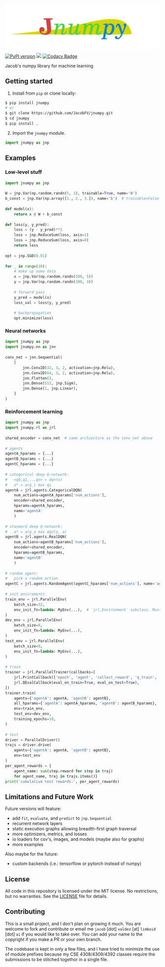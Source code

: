 ![](/content/logo.png)

[![PyPI version](https://badge.fury.io/py/jnumpy.svg)](https://badge.fury.io/py/jnumpy)
[![](https://img.shields.io/badge/license-MIT-blue)](https://github.com/JacobFV/jnumpy/blob/main/LICENSE)
[![Codacy Badge](https://api.codacy.com/project/badge/Grade/e1cb295484424f36acf2c813fae6f57e)](https://app.codacy.com/gh/JacobFV/jnumpy?utm_source=github.com&utm_medium=referral&utm_content=JacobFV/jnumpy&utm_campaign=Badge_Grade_Settings)

Jacob's numpy library for machine learning

## Getting started

1. Install from `pip` or clone locally:

```bash
$ pip install jnumpy
# or
$ git clone https://github.com/JacobFV/jnumpy.git
$ cd jnumpy
$ pip install .
```

2. Import the `jnumpy` module.

```python
import jnumpy as jnp
```

## Examples

### Low-level stuff

```python
import jnumpy as jnp

W = jnp.Var(np.random.randn(5, 3), trainable=True, name='W')
b_const = jnp.Var(np.array([1., 2., 3.]), name='b')  # trainable=False by default

def model(x):
    return x @ W + b_const

def loss(y, y_pred):
    loss = (y - y_pred)**2
    loss = jnp.ReduceSum(loss, axis=1)
    loss = jnp.ReduceSum(loss, axis=0)
    return loss

opt = jnp.SGD(0.01)

for _ in range(10):
    # make up some data
    x = jnp.Var(np.random.randn(100, 5))
    y = jnp.Var(np.random.randn(100, 3))

    # forward pass
    y_pred = model(x)
    loss_val = loss(y, y_pred)

    # backpropagation
    opt.minimize(loss)
```

### Neural networks

```python
import jnumpy as jnp
import jnumpy.nn as jnn

conv_net = jnn.Sequential(
    [
        jnn.Conv2D(32, 3, 2, activation=jnp.Relu),
        jnn.Conv2D(64, 3, 2, activation=jnp.Relu),
        jnn.Flatten(),
        jnn.Dense(512, jnp.Sigm),
        jnn.Dense(1, jnp.Linear),
    ]
)
```

### Reinforcement learning

```python
import jnumpy as jnp
import jnumpy.rl as jrl

shared_encoder = conv_net  # same archiecture as the conv_net above

# agents
agentA_hparams = {...}
agentB_hparams = {...}
agentC_hparams = {...}

# categorical deep Q-network:
#   <q0,q1,..,qn> = dqn(o)
#   a* = arg_i max qi
agentA = jrl.agents.CategoricalDQN(
    num_actions=agentA_hparams['num_actions'],
    encoder=shared_encoder,
    hparams=agentA_hparams,
    name='agentA'
    )

# standard deep Q-network:
#   a* = arg_a max dqn(o, a)
agentB = jrl.agents.RealDQN(
    num_actions=agentB_hparams['num_actions'],
    encoder=shared_encoder,
    hparams=agentB_hparams,
    name='agentB'
    )

# random agent:
#   pick a random action
agentC = jrl.agents.RandomAgent(agentC_hparams['num_actions'], name='agentC')

# init enviroments
train_env = jrl.ParallelEnv(
    batch_size=32,
    env_init_fn=lambda: MyEnv(...),  # `jrl.Environment` subclass. Must have `reset` and `step` methods.
)
dev_env = jrl.ParallelEnv(
    batch_size=8,
    env_init_fn=lambda: MyEnv(...),
)
test_env = jrl.ParallelEnv(
    batch_size=8,
    env_init_fn=lambda: MyEnv(...),
)

# train
trainer = jrl.ParallelTrainer(callbacks=[
    jrl.PrintCallback(['epoch', 'agent', 'collect_reward', 'q_train', 'q_test']),
    jrl.QEvalCallback(eval_on_train=True, eval_on_test=True),
])
trainer.train(
    agents={'agentA': agentA, 'agentB': agentB},
    all_hparams={'agentA': agentA_hparams, 'agentB': agentB_hparams},
    env=train_env,
    test_env=dev_env,
    training_epochs=10,
)

# test
driver = ParallelDriver()
trajs = driver.drive(
    agents={'agentA': agentA, 'agentB': agentB},
    env=test_env
)
per_agent_rewards = {
    agent_name: sum(step.reward for step in traj)
    for agent_name, traj in trajs.items()}
print('cumulative test rewards:', per_agent_rewards)
```

## Limitations and Future Work

Future versions will feature:

- add `fit`, `evaluate`, and `predict` to `jnp.Sequential`
- recurrent network layers
- static execution graphs allowing breadth-first graph traversal
- more optimizers, metrics, and losses
- io loaders for csv's, images, and models (maybe also for graphs)
- more examples

Also maybe for the future:

- custom backends (i.e.: tensorflow or pytorch instead of numpy)

## License

All code in this repository is licensed under the MIT license. No restrictions, but no warranties. See the [LICENSE](https://github.com/JacobFV/jnumpy/blob/main/LICENSE) file for details.

## Contributing

This is a small project, and I don't plan on growing it much. You are welcome to fork and contribute or email me `jacob` [dot] `valdez` [at] `limboid` [dot] `ai` if you would like to take over. You can add your name to the copyright if you make a PR or your own branch.

The codebase is kept in only a few files, and I have tried to minimize the use of module prefixes because my CSE 4308/4309/4392 classes require the submissions to be stitched togethor in a single file.

